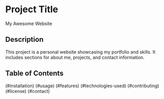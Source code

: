 # Project Title
My Awesome Website

## Description
This project is a personal website showcasing my portfolio and skills. It includes sections for about me, projects, and contact information.

## Table of Contents

(#installation)
(#usage)
(#features)
(#technologies-used)
(#contributing)
(#license)
(#contact)
